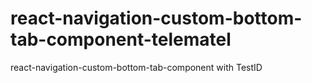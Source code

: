 # react-navigation-custom-bottom-tab-component-telematel
react-navigation-custom-bottom-tab-component with TestID
